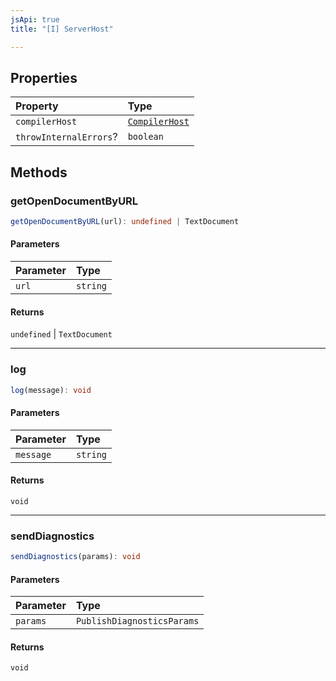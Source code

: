 ```yaml
---
jsApi: true
title: "[I] ServerHost"

---
```

## Properties

| Property | Type |
| :------ | :------ |
| `compilerHost` | [`CompilerHost`](Interface.CompilerHost.md) |
| `throwInternalErrors`? | `boolean` |

## Methods

### getOpenDocumentByURL

```ts
getOpenDocumentByURL(url): undefined | TextDocument
```

#### Parameters

| Parameter | Type |
| :------ | :------ |
| `url` | `string` |

#### Returns

`undefined` \| `TextDocument`

***

### log

```ts
log(message): void
```

#### Parameters

| Parameter | Type |
| :------ | :------ |
| `message` | `string` |

#### Returns

`void`

***

### sendDiagnostics

```ts
sendDiagnostics(params): void
```

#### Parameters

| Parameter | Type |
| :------ | :------ |
| `params` | `PublishDiagnosticsParams` |

#### Returns

`void`
